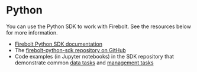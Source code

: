 # [](#python)Python

You can use the Python SDK to work with Firebolt. See the resources below for more information.

- [Firebolt Python SDK documentation](https://python.docs.firebolt.io/sdk_documenation/latest/)
- The [firebolt-python-sdk repository on GitHub](https://github.com/firebolt-db/firebolt-python-sdk/)
- Code examples (in Jupyter notebooks) in the SDK repository that demonstrate common [data tasks](https://github.com/firebolt-db/firebolt-python-sdk/blob/main/examples/dbapi.ipynb) and [management tasks](https://github.com/firebolt-db/firebolt-python-sdk/blob/main/examples/management.ipynb)
